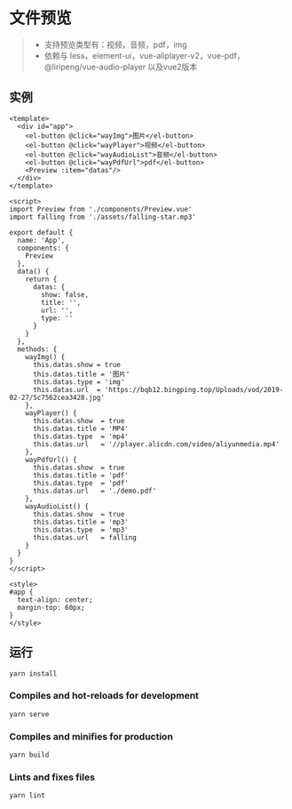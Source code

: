 # 文件预览
> - 支持预览类型有：视频，音频，pdf，img
> - 依赖与 less，element-ui，vue-aliplayer-v2，vue-pdf，
> @liripeng/vue-audio-player 以及vue2版本

## 实例
```vue
<template>
  <div id="app">
    <el-button @click="wayImg">图片</el-button>
    <el-button @click="wayPlayer">视频</el-button>
    <el-button @click="wayAudioList">音频</el-button>
    <el-button @click="wayPdfUrl">pdf</el-button>
    <Preview :item="datas"/>
  </div>
</template>

<script>
import Preview from './components/Preview.vue'
import falling from './assets/falling-star.mp3'

export default {
  name: 'App',
  components: {
    Preview
  },
  data() {
    return {
      datas: {
        show: false,
        title: '',
        url: '',
        type: ''
      }
    }
  },
  methods: {
    wayImg() {
      this.datas.show = true
      this.datas.title = '图片'
      this.datas.type = 'img'
      this.datas.url  = 'https://bqb12.bingping.top/Uploads/vod/2019-02-27/5c7562cea3428.jpg'
    },
    wayPlayer() {
      this.datas.show  = true
      this.datas.title = 'MP4'
      this.datas.type  = 'mp4'
      this.datas.url   = '//player.alicdn.com/video/aliyunmedia.mp4'
    },
    wayPdfUrl() {
      this.datas.show  = true
      this.datas.title = 'pdf'
      this.datas.type  = 'pdf'
      this.datas.url   = './demo.pdf'
    },
    wayAudioList() {
      this.datas.show  = true
      this.datas.title = 'mp3'
      this.datas.type  = 'mp3'
      this.datas.url   = falling
    }
  }
}
</script>

<style>
#app {
  text-align: center;
  margin-top: 60px;
}
</style>

```
## 运行
```
yarn install
```

### Compiles and hot-reloads for development
```
yarn serve
```

### Compiles and minifies for production
```
yarn build
```

### Lints and fixes files
```
yarn lint
```

